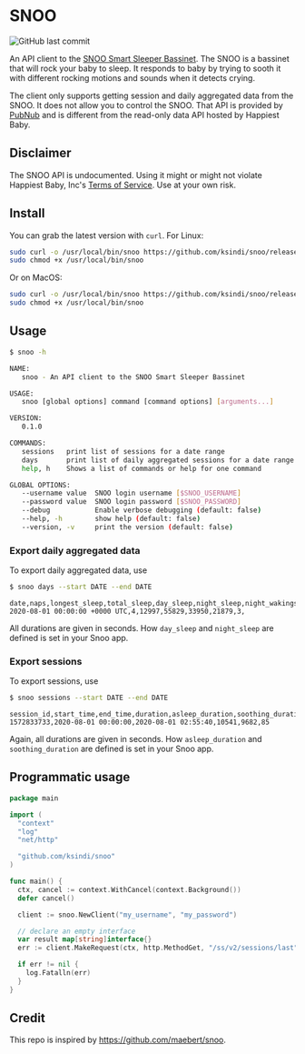 # SNOO

![GitHub last commit](https://img.shields.io/github/last-commit/ksindi/snoo?style=for-the-badge)

An API client to the [SNOO Smart Sleeper Bassinet](https://www.happiestbaby.com/products/snoo-smart-bassinet).
The SNOO is a bassinet that will rock your baby to sleep. It responds to
baby by trying to sooth it with different rocking motions and sounds when it
detects crying.

The client only supports getting session and daily aggregated data
from the SNOO. It does not allow you to control the SNOO. That API is provided
by [PubNub](https://www.pubnub.com) and is different from the read-only data
API hosted by Happiest Baby.

## Disclaimer

The SNOO API is undocumented. Using it might or might not violate Happiest Baby, Inc's
[Terms of Service](https://www.happiestbaby.com/pages/terms-of-service).
Use at your own risk.

## Install

You can grab the latest version with `curl`. For Linux:

```sh
sudo curl -o /usr/local/bin/snoo https://github.com/ksindi/snoo/releases/download/v0.1.0/snoo-linux
sudo chmod +x /usr/local/bin/snoo
```

Or on MacOS:

```sh
sudo curl -o /usr/local/bin/snoo https://github.com/ksindi/snoo/releases/download/v0.1.0/snoo-darwin
sudo chmod +x /usr/local/bin/snoo
```

## Usage

```sh
$ snoo -h

NAME:
   snoo - An API client to the SNOO Smart Sleeper Bassinet

USAGE:
   snoo [global options] command [command options] [arguments...]

VERSION:
   0.1.0

COMMANDS:
   sessions   print list of sessions for a date range
   days       print list of daily aggregated sessions for a date range
   help, h    Shows a list of commands or help for one command

GLOBAL OPTIONS:
   --username value  SNOO login username [$SNOO_USERNAME]
   --password value  SNOO login password [$SNOO_PASSWORD]
   --debug           Enable verbose debugging (default: false)
   --help, -h        show help (default: false)
   --version, -v     print the version (default: false)
```

### Export daily aggregated data

To export daily aggregated data, use

```sh
$ snoo days --start DATE --end DATE
```

```csv
date,naps,longest_sleep,total_sleep,day_sleep,night_sleep,night_wakings,timezone
2020-08-01 00:00:00 +0000 UTC,4,12997,55829,33950,21879,3,
```

All durations are given in seconds. How `day_sleep` and `night_sleep`
are defined is set in your Snoo app.

### Export sessions

To export sessions, use

```sh
$ snoo sessions --start DATE --end DATE
```

```csv
session_id,start_time,end_time,duration,asleep_duration,soothing_duration
1572833733,2020-08-01 00:00:00,2020-08-01 02:55:40,10541,9682,85
```

Again, all durations are given in seconds. How `asleep_duration` and `soothing_duration`
are defined is set in your Snoo app.

## Programmatic usage

```go
package main

import (
  "context"
  "log"
  "net/http"

  "github.com/ksindi/snoo"
)

func main() {
  ctx, cancel := context.WithCancel(context.Background())
  defer cancel()

  client := snoo.NewClient("my_username", "my_password")

  // declare an empty interface
  var result map[string]interface{}
  err := client.MakeRequest(ctx, http.MethodGet, "/ss/v2/sessions/last", nil, nil, &result)

  if err != nil {
  	log.Fatalln(err)
  }
}
```

## Credit

This repo is inspired by https://github.com/maebert/snoo.
